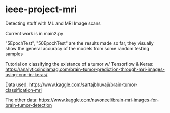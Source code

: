 # ieee-project-mri
Detecting stuff with ML and MRI Image scans

Current work is in main2.py

"5EpochTest", "50EpochTest" are the results made so far, they visually show the general accuracy of the models from some random testing samples

Tutorial on classifying the existance of a tumor w/ Tensorflow & Keras:
https://analyticsindiamag.com/brain-tumor-prediction-through-mri-images-using-cnn-in-keras/

Data used:
https://www.kaggle.com/sartajbhuvaji/brain-tumor-classification-mri

The other data:
https://www.kaggle.com/navoneel/brain-mri-images-for-brain-tumor-detection
